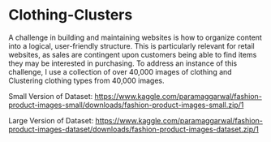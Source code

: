 # Clothing-Clusters
A challenge in building and maintaining websites is how to organize content into a logical, user-friendly structure. This is particularly relevant for retail websites, as sales are contingent upon customers being able to find items they may be interested in purchasing. To address an instance of this challenge, I use a collection of over 40,000 images of clothing and 
Clustering clothing types from 40,000 images. 



Small Version of Dataset: 
https://www.kaggle.com/paramaggarwal/fashion-product-images-small/downloads/fashion-product-images-small.zip/1

Large Version of Dataset: 
https://www.kaggle.com/paramaggarwal/fashion-product-images-dataset/downloads/fashion-product-images-dataset.zip/1
